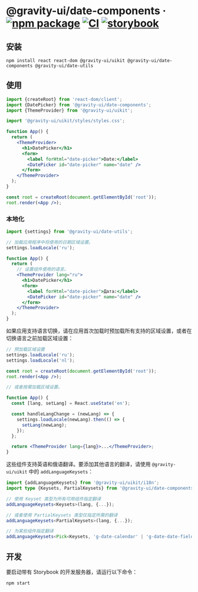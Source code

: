 # @gravity-ui/date-components · [![npm package](https://img.shields.io/npm/v/@gravity-ui/date-components)](https://www.npmjs.com/package/@gravity-ui/date-components) [![CI](https://img.shields.io/github/actions/workflow/status/gravity-ui/date-components/.github/workflows/ci.yml?label=CI&logo=github)](https://github.com/gravity-ui/date-components/actions/workflows/ci.yml?query=branch:main) [![storybook](https://img.shields.io/badge/Storybook-deployed-ff4685)](https://preview.gravity-ui.com/date-components/)

## 安装

```shell
npm install react react-dom @gravity-ui/uikit @gravity-ui/date-components @gravity-ui/date-utils
```

## 使用

```jsx
import {createRoot} from 'react-dom/client';
import {DatePicker} from '@gravity-ui/date-components';
import {ThemeProvider} from '@gravity-ui/uikit';

import '@gravity-ui/uikit/styles/styles.css';

function App() {
  return (
    <ThemeProvider>
      <h1>DatePicker</h1>
      <form>
        <label forHtml="date-picker">Date:</label>
        <DatePicker id="date-picker" name="date" />
      </form>
    </ThemeProvider>
  );
}

const root = createRoot(document.getElementById('root'));
root.render(<App />);
```

### 本地化

```jsx
import {settings} from '@gravity-ui/date-utils';

// 加载应用程序中将使用的日期区域设置。
settings.loadLocale('ru');

function App() {
  return (
    // 设置组件使用的语言。
    <ThemeProvider lang="ru">
      <h1>DatePicker</h1>
      <form>
        <label forHtml="date-picker">Дата:</label>
        <DatePicker id="date-picker" name="date" />
      </form>
    </ThemeProvider>
  );
}
```

如果应用支持语言切换，请在应用首次加载时预加载所有支持的区域设置，或者在切换语言之前加载区域设置：

```jsx
// 预加载区域设置
settings.loadLocale('ru');
settings.loadLocale('nl');

const root = createRoot(document.getElementById('root'));
root.render(<App />);

// 或者按需加载区域设置。

function App() {
  const [lang, setLang] = React.useState('en');

  const handleLangChange = (newLang) => {
    settings.loadLocale(newLang).then(() => {
      setLang(newLang);
    });
  };

  return <ThemeProvider lang={lang}>...</ThemeProvider>;
}
```

这些组件支持英语和俄语翻译。要添加其他语言的翻译，请使用 `@gravity-ui/uikit` 中的 `addLanguageKeysets`：

```ts
import {addLanguageKeysets} from '@gravity-ui/uikit/i18n';
import type {Keysets, PartialKeysets} from '@gravity-ui/date-components';

// 使用 Keyset 类型为所有可用组件指定翻译
addLanguageKeysets<Keysets>(lang, {...});

// 或者使用 PartialKeysets 类型仅指定所需的翻译
addLanguageKeysets<PartialKeysets>(lang, {...});

// 为某些组件指定翻译
addLanguageKeysets<Pick<Keysets, 'g-date-calendar' | 'g-date-date-field' | 'g-date-date-picker'>>(lang, {...});
```

## 开发

要启动带有 Storybook 的开发服务器，请运行以下命令：

```shell
npm start
```